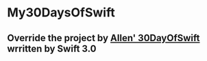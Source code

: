 # My30DaysOfSwift
## Override the project by [Allen' 30DayOfSwift](https://github.com/allenwong/30DaysofSwift) wrritten by Swift 3.0
